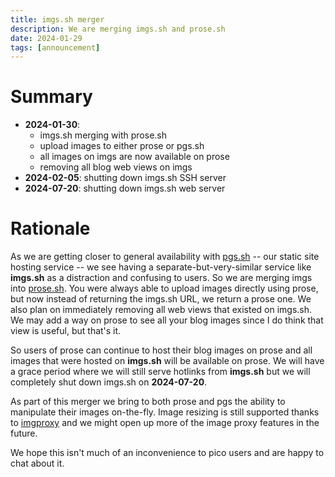 ```yaml
---
title: imgs.sh merger
description: We are merging imgs.sh and prose.sh
date: 2024-01-29
tags: [announcement]
---
```


# Summary

- **2024-01-30**:
  - imgs.sh merging with prose.sh
  - upload images to either prose or pgs.sh
  - all images on imgs are now available on prose
  - removing all blog web views on imgs
- **2024-02-05**: shutting down imgs.sh SSH server
- **2024-07-20**: shutting down imgs.sh web server

# Rationale

As we are getting closer to general availability with [pgs.sh](https://pgs.sh)
-- our static site hosting service -- we see having a separate-but-very-similar
service like **imgs.sh** as a distraction and confusing to users. So we are
merging imgs into [prose.sh](https://prose.sh). You were always able to upload
images directly using prose, but now instead of returning the imgs.sh URL, we
return a prose one. We also plan on immediately removing all web views that
existed on imgs.sh. We may add a way on prose to see all your blog images since
I do think that view is useful, but that's it.

So users of prose can continue to host their blog images on prose and all images
that were hosted on **imgs.sh** will be available on prose. We will have a grace
period where we will still serve hotlinks from **imgs.sh** but we will
completely shut down imgs.sh on **2024-07-20**.

As part of this merger we bring to both prose and pgs the ability to manipulate
their images on-the-fly. Image resizing is still supported thanks to
[imgproxy](https://github.com/imgproxy/imgproxy) and we might open up more of
the image proxy features in the future.

We hope this isn't much of an inconvenience to pico users and are happy to chat
about it.

